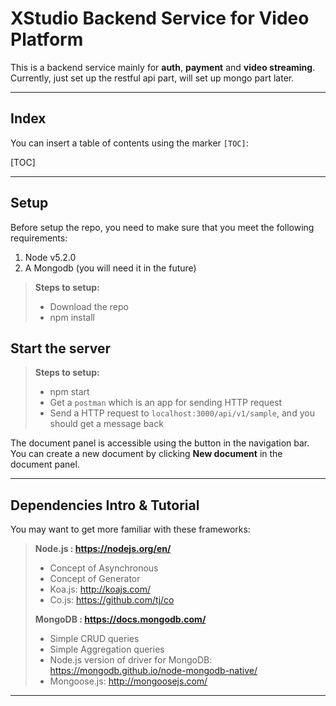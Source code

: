 XStudio Backend Service for Video Platform
===================

This is a backend service mainly for **auth**, **payment** and **video streaming**. Currently, just set up the restful api part, will set up mongo part later.

----------

Index
-------------

You can insert a table of contents using the marker `[TOC]`:

[TOC]

----------


Setup
-------------

Before setup the repo, you need to make sure that you meet the following requirements:

1. Node v5.2.0
2. A Mongodb (you will need it in the future)

> **Steps to setup:**
> 
> - Download the repo
> - npm install

Start the server
-------------

> **Steps to setup:**
> 
> - npm start
> - Get a `postman` which is an app for sending HTTP request
> - Send a HTTP request to `localhost:3000/api/v1/sample`, and you should get a message back


The document panel is accessible using the <i class="icon-folder-open"></i> button in the navigation bar. You can create a new document by clicking <i class="icon-file"></i> **New document** in the document panel.

----------


Dependencies Intro & Tutorial
-------------
You may want to get more familiar with these frameworks:
> **Node.js : https://nodejs.org/en/**
> 
> - Concept of Asynchronous
> - Concept of Generator
> - Koa.js: http://koajs.com/
> - Co.js: https://github.com/tj/co
> 
> **MongoDB : https://docs.mongodb.com/**
> 
> - Simple CRUD queries
> - Simple Aggregation queries
> - Node.js version of driver for MongoDB: https://mongodb.github.io/node-mongodb-native/
> - Mongoose.js: http://mongoosejs.com/

----------